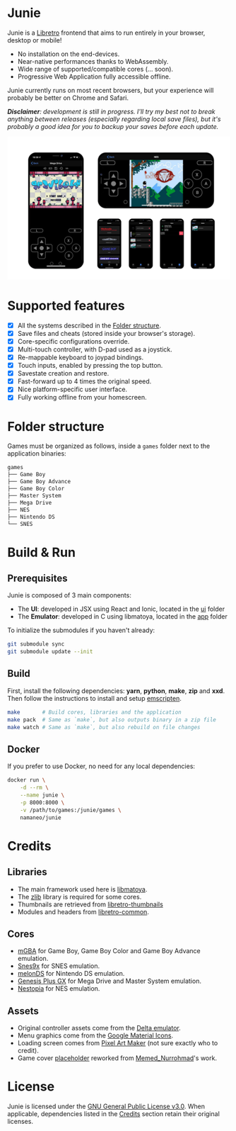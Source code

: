 # Junie

Junie is a [Libretro](https://www.libretro.com/index.php/home-2/) frontend that aims to run entirely in your browser, desktop or mobile!
* No installation on the end-devices.
* Near-native performances thanks to WebAssembly.
* Wide range of supported/compatible cores (... soon).
* Progressive Web Application fully accessible offline.

Junie currently runs on most recent browsers, but your experience will probably be better on Chrome and Safari.

***Disclaimer**: development is still in progress. I'll try my best not to break anything between releases (especially regarding local save files), but it's probably a good idea for you to backup your saves before each update.*

![](assets/showcase.png)

# Supported features

- [x] All the systems described in the [Folder structure](#folder-structure).
- [x] Save files and cheats (stored inside your browser's storage).
- [x] Core-specific configurations override.
- [x] Multi-touch controller, with D-pad used as a joystick.
- [x] Re-mappable keyboard to joypad bindings.
- [x] Touch inputs, enabled by pressing the top button.
- [x] Savestate creation and restore.
- [x] Fast-forward up to 4 times the original speed.
- [x] Nice platform-specific user interface.
- [x] Fully working offline from your homescreen.

# Folder structure

Games must be organized as follows, inside a `games` folder next to the application binaries:

```
games
├── Game Boy
├── Game Boy Advance
├── Game Boy Color
├── Master System
├── Mega Drive
├── NES
├── Nintendo DS
└── SNES
```

# Build & Run

## Prerequisites

Junie is composed of 3 main components:
* The **UI**: developed in JSX using React and Ionic, located in the [ui](ui) folder
* The **Emulator**: developed in C using libmatoya, located in the [app](app) folder

To initialize the submodules if you haven't already:

```bash
git submodule sync
git submodule update --init
```

## Build

First, install the following dependencies: **yarn**, **python**, **make**, **zip** and **xxd**. Then follow the instructions to install and setup [emscripten](https://emscripten.org/docs/getting_started/downloads.html).

```bash
make       # Build cores, libraries and the application
make pack  # Same as `make`, but also outputs binary in a zip file
make watch # Same as `make`, but also rebuild on file changes
```

## Docker

If you prefer to use Docker, no need for any local dependencies:

```bash
docker run \
    -d --rm \
    --name junie \
    -p 8000:8000 \
    -v /path/to/games:/junie/games \
    namaneo/junie
```

# Credits

## Libraries

- The main framework used here is [libmatoya](https://github.com/matoya/libmatoya).
- The [zlib](https://github.com/madler/zlib) library is required for some cores.
- Thumbnails are retrieved from [libretro-thumbnails](https://thumbnails.libretro.com/)
- Modules and headers from [libretro-common](https://github.com/libretro/libretro-common).

## Cores

- [mGBA](https://github.com/libretro/mgba) for Game Boy, Game Boy Color and Game Boy Advance emulation.
- [Snes9x](https://github.com/libretro/snes9x2010) for SNES emulation.
- [melonDS](https://github.com/libretro/melonDS) for Nintendo DS emulation.
- [Genesis Plus GX](https://github.com/libretro/Genesis-Plus-GX) for Mega Drive and Master System emulation.
- [Nestopia](https://github.com/libretro/Nestopia) for NES emulation.

## Assets

- Original controller assets come from the [Delta emulator](https://github.com/rileytestut/Delta).
- Menu graphics come from the [Google Material Icons](https://fonts.google.com/icons).
- Loading screen comes from [Pixel Art Maker](http://pixelartmaker.com/art/8f6c49d5035cd32) (not sure exactly who to credit).
- Game cover [placeholder](https://pixabay.com/vectors/game-console-icon-video-play-2389215/) reworked from [Memed_Nurrohmad](https://pixabay.com/users/memed_nurrohmad-3307648/?tab=about)'s work.

# License

Junie is licensed under the [GNU General Public License v3.0](https://github.com/Namaneo/Junie/blob/main/LICENSE.md). When applicable, dependencies listed in the [Credits](#credits) section retain their original licenses.
